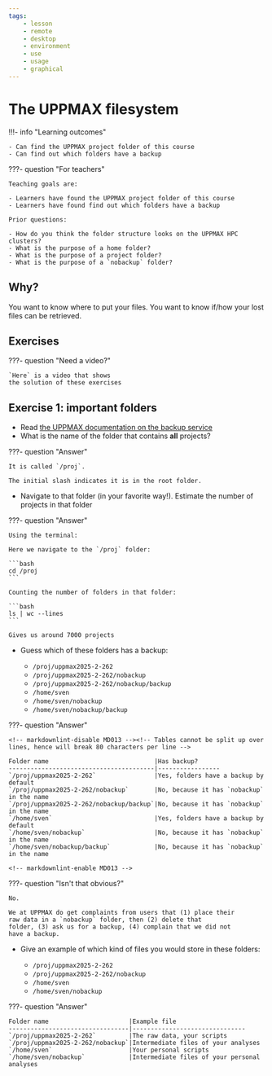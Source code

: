```yaml
---
tags:
    - lesson
    - remote
    - desktop
    - environment
    - use
    - usage
    - graphical
---
```


# The UPPMAX filesystem

!!!- info "Learning outcomes"

    - Can find the UPPMAX project folder of this course
    - Can find out which folders have a backup

???- question "For teachers"

    Teaching goals are:

    - Learners have found the UPPMAX project folder of this course
    - Learners have found find out which folders have a backup

    Prior questions:

    - How do you think the folder structure looks on the UPPMAX HPC clusters?
    - What is the purpose of a home folder?
    - What is the purpose of a project folder?
    - What is the purpose of a `nobackup` folder?

## Why?

You want to know where to put your files.
You want to know if/how your lost files can be retrieved.

## Exercises

???- question "Need a video?"

    `Here` is a video that shows
    the solution of these exercises

## Exercise 1: important folders

- Read [the UPPMAX documentation on the backup service](https://docs.uppmax.uu.se/cluster_guides/backup/)
- What is the name of the folder that contains **all** projects?

???- question "Answer"

    It is called `/proj`.

    The initial slash indicates it is in the root folder.

- Navigate to that folder (in your favorite way!).
  Estimate the number of projects in that folder

???- question "Answer"

    Using the terminal:

    Here we navigate to the `/proj` folder:

    ```bash
    cd /proj
    ```

    Counting the number of folders in that folder:

    ```bash
    ls | wc --lines
    ```

    Gives us around 7000 projects

- Guess which of these folders has a backup:

    - `/proj/uppmax2025-2-262`
    - `/proj/uppmax2025-2-262/nobackup`
    - `/proj/uppmax2025-2-262/nobackup/backup`
    - `/home/sven`
    - `/home/sven/nobackup`
    - `/home/sven/nobackup/backup`

???- question "Answer"

    <!-- markdownlint-disable MD013 --><!-- Tables cannot be split up over lines, hence will break 80 characters per line -->

    Folder name                             |Has backup?
    ----------------------------------------|-----------------
    `/proj/uppmax2025-2-262`                |Yes, folders have a backup by default
    `/proj/uppmax2025-2-262/nobackup`       |No, because it has `nobackup` in the name
    `/proj/uppmax2025-2-262/nobackup/backup`|No, because it has `nobackup` in the name
    `/home/sven`                            |Yes, folders have a backup by default
    `/home/sven/nobackup`                   |No, because it has `nobackup` in the name
    `/home/sven/nobackup/backup`            |No, because it has `nobackup` in the name

    <!-- markdownlint-enable MD013 -->

???- question "Isn't that obvious?"

    No.

    We at UPPMAX do get complaints from users that (1) place their
    raw data in a `nobackup` folder, then (2) delete that
    folder, (3) ask us for a backup, (4) complain that we did not
    have a backup.

- Give an example of which kind of files you would store in these folders:

    - `/proj/uppmax2025-2-262`
    - `/proj/uppmax2025-2-262/nobackup`
    - `/home/sven`
    - `/home/sven/nobackup`

???- question "Answer"

    Folder name                      |Example file
    ---------------------------------|-------------------------------
    `/proj/uppmax2025-2-262`         |The raw data, your scripts
    `/proj/uppmax2025-2-262/nobackup`|Intermediate files of your analyses
    `/home/sven`                     |Your personal scripts
    `/home/sven/nobackup`            |Intermediate files of your personal analyses
